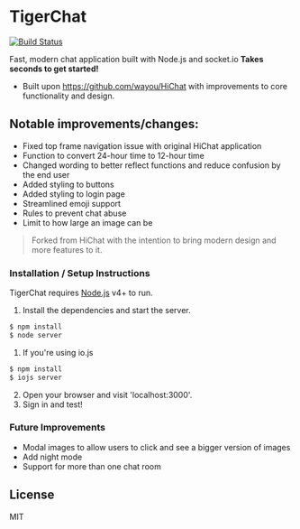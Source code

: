 # TigerChat

[![Build Status](https://travis-ci.org/joemccann/dillinger.svg?branch=master)](https://travis-ci.org/joemccann/dillinger)

Fast, modern chat application built with Node.js and socket.io
**Takes seconds to get started!**
  - Built upon https://github.com/wayou/HiChat with improvements to core functionality and design.

## Notable improvements/changes:

  - Fixed top frame navigation issue with original HiChat application
- Function to convert 24-hour time to 12-hour time
- Changed wording to better reflect functions and reduce confusion by the end user
- Added styling to buttons
- Added styling to login page
- Streamlined emoji support
- Rules to prevent chat abuse
- Limit to how large an image can be


> Forked from HiChat with the intention to bring modern design and more features to it.

### Installation / Setup Instructions

TigerChat requires [Node.js](https://nodejs.org/) v4+ to run.

1. Install the dependencies and start the server.

```sh
$ npm install
$ node server
```

1. If you're using io.js

```sh
$ npm install
$ iojs server
```

2. Open your browser and visit 'localhost:3000'.
3. Sign in and test!

### Future Improvements

 - Modal images to allow users to click and see a bigger version of images
 - Add night mode
 - Support for more than one chat room

License
----

MIT


